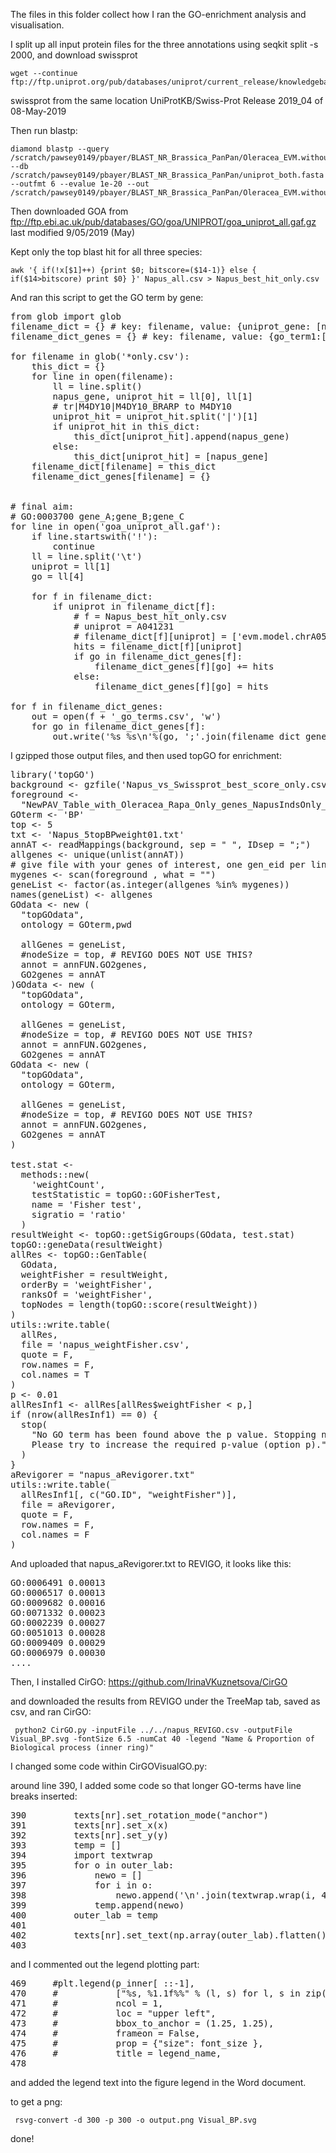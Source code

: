The files in this folder collect how I ran the GO-enrichment analysis and visualisation.


I split up all input protein files for the three annotations using seqkit split -s 2000, and download swissprot

    wget --continue ftp://ftp.uniprot.org/pub/databases/uniprot/current_release/knowledgebase/complete/uniprot_swissprot.fasta.gz

swissprot from the same location 
UniProtKB/Swiss-Prot Release 2019_04 of 08-May-2019

Then run blastp:

    diamond blastp --query /scratch/pawsey0149/pbayer/BLAST_NR_Brassica_PanPan/Oleracea_EVM.without_RNASeq_FINAL.No_contaminants_no_small.gff3_prot.fa.split/Oleracea_EVM.without_RNASeq_FINAL.No_contaminants_no_small.gff3_prot.part_064.fa --db /scratch/pawsey0149/pbayer/BLAST_NR_Brassica_PanPan/uniprot_both.fasta --outfmt 6 --evalue 1e-20 --out /scratch/pawsey0149/pbayer/BLAST_NR_Brassica_PanPan/Oleracea_EVM.without_RNASeq_FINAL.No_contaminants_no_small.gff3_prot.fa.split/Oleracea_EVM.without_RNASeq_FINAL.No_contaminants_no_small.gff3_prot.part_064.fa_vs_uniprot.csv

Then downloaded GOA from ftp://ftp.ebi.ac.uk/pub/databases/GO/goa/UNIPROT/goa_uniprot_all.gaf.gz last modified 9/05/2019 (May)

Kept only the top blast hit for all three species:

    awk '{ if(!x[$1]++) {print $0; bitscore=($14-1)} else { if($14>bitscore) print $0} }' Napus_all.csv > Napus_best_hit_only.csv

And ran this script to get the GO term by gene:
<pre>
from glob import glob
filename_dict = {} # key: filename, value: {uniprot_gene: [napus_gene1, napus_gene2...]}
filename_dict_genes = {} # key: filename, value: {go_term1:[napus_gene1, napus_gene2...]}

for filename in glob('*only.csv'):
    this_dict = {}
    for line in open(filename):
        ll = line.split()
        napus_gene, uniprot_hit = ll[0], ll[1]
        # tr|M4DY10|M4DY10_BRARP to M4DY10
        uniprot_hit = uniprot_hit.split('|')[1]
        if uniprot_hit in this_dict:
            this_dict[uniprot_hit].append(napus_gene)
        else:
            this_dict[uniprot_hit] = [napus_gene]
    filename_dict[filename] = this_dict
    filename_dict_genes[filename] = {}


# final aim:
# GO:0003700 gene_A;gene_B;gene_C
for line in open('goa_uniprot_all.gaf'):
    if line.startswith('!'):
        continue
    ll = line.split('\t')
    uniprot = ll[1]
    go = ll[4]

    for f in filename_dict:
        if uniprot in filename_dict[f]:
            # f = Napus_best_hit_only.csv
            # uniprot = A041231
            # filename_dict[f][uniprot] = ['evm.model.chrA05.1728', 'evm.model.chrA05.1766', 'evm.model.unplaced_contigs.475']
            hits = filename_dict[f][uniprot]
            if go in filename_dict_genes[f]:
                filename_dict_genes[f][go] += hits
            else:
                filename_dict_genes[f][go] = hits

for f in filename_dict_genes:
    out = open(f + '_go_terms.csv', 'w')
    for go in filename_dict_genes[f]:
        out.write('%s %s\n'%(go, ';'.join(filename_dict_genes[f][go])))
</pre>


I gzipped those output files, and then used topGO for enrichment:

<pre>
library('topGO')
background <- gzfile('Napus_vs_Swissprot_best_score_only.csv_go_terms.csv.gz', 'rt')
foreground <-
  "NewPAV_Table_with_Oleracea_Rapa_Only_genes_NapusIndsOnly_VariableGenes.txt"
GOterm <- 'BP'
top <- 5
txt <- 'Napus_5topBPweight01.txt'
annAT <- readMappings(background, sep = " ", IDsep = ";")
allgenes <- unique(unlist(annAT))
# give file with your genes of interest, one gen_eid per line
mygenes <- scan(foreground , what = "")
geneList <- factor(as.integer(allgenes %in% mygenes))
names(geneList) <- allgenes
GOdata <- new (
  "topGOdata",
  ontology = GOterm,pwd

  allGenes = geneList,
  #nodeSize = top, # REVIGO DOES NOT USE THIS?
  annot = annFUN.GO2genes,
  GO2genes = annAT
)GOdata <- new (
  "topGOdata",
  ontology = GOterm,

  allGenes = geneList,
  #nodeSize = top, # REVIGO DOES NOT USE THIS?
  annot = annFUN.GO2genes,
  GO2genes = annAT
GOdata <- new (
  "topGOdata",
  ontology = GOterm,

  allGenes = geneList,
  #nodeSize = top, # REVIGO DOES NOT USE THIS?
  annot = annFUN.GO2genes,
  GO2genes = annAT
)

test.stat <-
  methods::new(
    'weightCount',
    testStatistic = topGO::GOFisherTest,
    name = 'Fisher test',
    sigratio = 'ratio'
  )
resultWeight <- topGO::getSigGroups(GOdata, test.stat)
topGO::geneData(resultWeight)
allRes <- topGO::GenTable(
  GOdata,
  weightFisher = resultWeight,
  orderBy = 'weightFisher',
  ranksOf = 'weightFisher',
  topNodes = length(topGO::score(resultWeight))
)
utils::write.table(
  allRes,
  file = 'napus_weightFisher.csv',
  quote = F,
  row.names = F,
  col.names = T
)
p <- 0.01
allResInf1 <- allRes[allRes$weightFisher < p,]
if (nrow(allResInf1) == 0) {
  stop(
    "No GO term has been found above the p value. Stopping now.
    Please try to increase the required p-value (option p)."
  )
}
aRevigorer = "napus_aRevigorer.txt"
utils::write.table(
  allResInf1[, c("GO.ID", "weightFisher")],
  file = aRevigorer,
  quote = F,
  row.names = F,
  col.names = F
)
</pre>


And uploaded that napus_aRevigorer.txt to REVIGO, it looks like this:

<pre>
GO:0006491 0.00013
GO:0006517 0.00013
GO:0009682 0.00016
GO:0071332 0.00023
GO:0002239 0.00027
GO:0051013 0.00028
GO:0009409 0.00029
GO:0006979 0.00030
....
</pre>

Then, I installed CirGO: https://github.com/IrinaVKuznetsova/CirGO

and downloaded the results from REVIGO under the TreeMap tab, saved as csv, and ran CirGO:

     python2 CirGO.py -inputFile ../../napus_REVIGO.csv -outputFile Visual_BP.svg -fontSize 6.5 -numCat 40 -legend "Name & Proportion of Biological process (inner ring)"

I changed some code within CirGOVisualGO.py:

around line 390, I added some code so that longer GO-terms have line breaks inserted:

<pre>
390         texts[nr].set_rotation_mode("anchor")
391         texts[nr].set_x(x)
392         texts[nr].set_y(y)
393         temp = []
394         import textwrap
395         for o in outer_lab:
396             newo = []
397             for i in o:
398                 newo.append('\n'.join(textwrap.wrap(i, 40)))
399             temp.append(newo)
400         outer_lab = temp
401
402         texts[nr].set_text(np.array(outer_lab).flatten()[nr])
403                                                                   
</pre>

and I commented out the legend plotting part:
<pre>
469     #plt.legend(p_inner[ ::-1],
470     #           ["%s, %1.1f%%" % (l, s) for l, s in zip(np.array(legend_labeling), pie_chart_percent )[ ::-1]],
471     #           ncol = 1,
472     #           loc = "upper left",
473     #           bbox_to_anchor = (1.25, 1.25),
474     #           frameon = False,
475     #           prop = {"size": font_size },
476     #           title = legend_name,                                                                                                                                                                           477     #           bbox_transform = plt.gcf().transFigure)
478
</pre>

and added the legend text into the figure legend in the Word document.

to get a png:

     rsvg-convert -d 300 -p 300 -o output.png Visual_BP.svg


done! 
